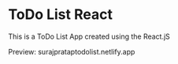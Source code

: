 # ToDo List React
This is a ToDo List App created using the React.jS

Preview: surajprataptodolist.netlify.app
